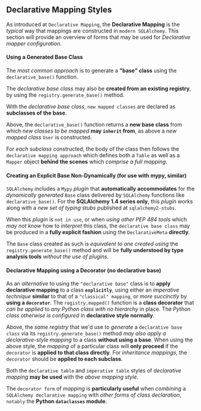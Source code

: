 ## Declarative Mapping Styles

As introduced at `Declarative Mapping`, the __Declarative Mapping__ is the _typical_ way that mappings are constructed in `modern SQLAlchemy`. This section will provide an overview of forms that may be used for _Declarative mapper configuration_.


#### Using a Generated Base Class

The _most common approach_ is to generate a __"base" class__ using the `declarative_base()` function.

The _declarative base class_ may also be __created from an existing registry__, by using the `registry.generate_base()` method.

With the _declarative base class_, `new mapped classes` are declared as __subclasses of the base__.

Above, the `declarative_base()` function returns a __new base class__ from which _new classes to be mapped_ __may `inherit` from__, as above a _new mapped class_ `User` is constructed.

For _each subclass_ constructed, the body of the class then follows the `declarative mapping approach` which defines both a `Table` as well as a `Mapper` object __behind the scenes__ which _comprise a full mapping_.


#### Creating an Explicit Base Non-Dynamically (for use with mypy, similar)

`SQLAlchemy` includes a `Mypy` _plugin_ that __automatically accommodates__ for the _dynamically generated_ `Base` class delivered by `SQLAlchemy` functions like `declarative_base()`. For the __SQLAlchemy 1.4 series only__, this _plugin_ works along with a _new set of typing stubs_ published at `sqlalchemy2-stubs`.

When this _plugin_ is `not in use`, or when _using other PEP 484 tools_ which _may not know_ how to _interpret_ this class, the `declarative base class` may be produced in a __fully explicit fashion__ using the `DeclarativeMeta` __directly__.

The `Base` class created as such is _equivalent to one created using_ the `registry.generate_base()` method and will be __fully understood by type analysis tools__ _without the use of plugins_.


#### Declarative Mapping using a Decorator (no declarative base)

As an _alternative_ to using the `"declarative base"` class is to __apply declarative mapping__ to a class __`explicitly`__, using either an _imperative technique_ __similar__ to that of a `"classical" mapping`, or _more succinctly_ by __using a `decorator`__. The `registry.mapped()` function is a __class decorator__ that _can be applied_ to _any Python class with no hierarchy_ in place. The _Python class otherwise is configured_ in __declarative style normally__.

Above, the _same registry_ that we'd use to _generate_ a `declarative base class` via its `registry.generate_base()` method _may also apply a declarative-style mapping_ to a class __without using a base__. When using the above style, the _mapping_ of a particular class will __only proceed__ if the `decorator` is __applied to that class directly__. For _inheritance mappings_, the `decorator` should be __applied to each subclass__.

Both the `declarative table` and `imperative table` styles of _declarative mapping_ __may be used__ with the _above mapping style_.

The `decorator form` of _mapping_ is __particularly useful__ when _combining_ a `SQLAlchemy declarative mapping` with _other forms of class declaration_, `notably` the __Python `dataclasses` module__.
